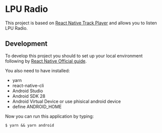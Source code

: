 # LPU Radio
This project is based on [React Native Track Player](https://react-native-track-player.js.org/) and allows you to listen LPU Radio.

## Development
To develop this project you should to set up your local environment following by [React Native Official guide](https://reactnative.dev/docs/environment-setup).

You also need to have installed:
- yarn
- react-native-cli
- Android Studio
- Android SDK 28
- Android Virtual Device or use phisical android device
- define ANDROID_HOME

Now you can run this application by typing:
```
$ yarn && yarn android
```
